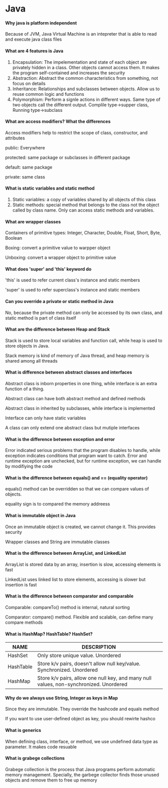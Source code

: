 # Java

#### Why java is platform independent

Because of JVM, Java Virtual Machine is an intepreter that is able to read and execute java class files



#### What are 4 features is Java

1. Encapsulation: The impelementation and state of each object are privately hidden in a class. Other objects cannot access them. It makes the program self-contained and increases the security
2. Abstraction: Abstract the common characteristics from something, not focus on details
3. Inheritance: Relationships and subclasses between objects. Allow us to reuse common logic and functions
4. Polymorphism: Perform a signle actions in different ways. Same type of two objects call the different output. Complile type->supper class, Running type->subclass



#### What are access modifiers? What the differences

Access modifiers help to restrict the scope of class, constructor, and attributes

public: Everywhere

protected: same package or subclasses in different package

default: same package

private: same class



#### What is static variables and static method

1. Static variables: a copy of variables shared by all objects of this class
2. Static methods: special method that belongs to the class not the object called by class name. Only can access static methods and variables.



#### What are wrapper classes

Containers of primitive types: Integer, Character, Double, Float, Short, Byte, Boolean

Boxing: convert a primitive value to warpper object

Unboxing: convert a wrapper object to primitive value



#### What does 'super' and 'this' keyword do

'this' is used to refer current class's instance and static members

'super' is used to refer superclass's instance and static members



#### Can you override a private or static method in Java

No, because the private method can only be accessed by its own class, and static method is part of class itself



#### What are the difference between Heap and Stack

Stack is used to store local variables and function call, while heap is used to store objects in Java.

Stack memory is kind of memory of Java thread, and heap memory is shared among all threads



#### What is difference between abstract classes and interfaces

Abstract class is inborn properties in one thing, while interface is an extra function of a thing.

Abstract class can have both abstract method and defined methods

Abstract class in inherited by subclasses, while interface is implemented

Interface can only have static variables

A class can only extend one abstract class but mutiple interfaces



#### What is the difference between exception and error

Error indicated serious problems that the program disables to handle, while exception indicates conditions that program want to catch. Error and runtime exception are unchecked, but for runtime exception, we can handle by modifiying the code



#### What is the difference between equals() and == (equality operator)

equals() method can be overridden so that we can compare values of objects. 

equality sign is to compared the memory addreess



#### What is immutable object in Java

Once an immutable object is created, we cannot change it. This provides security

Wrapper classes and String are immutable classes



#### What is the difference between ArrayList, and LinkedList

ArrayList is stored data by an array, insertion is slow, accessing elements is fast

LinkedList uses linked list to store elements, accessing is slower but insertion is fast



#### What is the difference between comparator and comparable

Comparable: compareTo() method is internal, natural sorting

Comparator: compare() method. Flexible and scalable, can define many compare methods



#### What is HashMap? HashTable? HashSet?

| NAME      | DESCRIPTION                                                  |
| --------- | ------------------------------------------------------------ |
| HashSet   | Only store unique value. Unordered                           |
| HashTable | Store k/v pairs, doesn't allow null key/value. Synchronized. Unordered |
| HashMap   | Store k/v pairs, allow one null key, and many null values, non-synchronized. Unordered |



#### Why do we always use String, Integer as keys in Map

Since they are immutable. They override the hashcode and equals method

If you want to use user-defined object as key, you should rewirte hashco



#### What is generics

When defining class, interface, or method, we use undefined data type as parameter. It makes code resuable



#### What is grabege collections

Grabege collection is the process that Java programs perform automatic memory management. Specially, the garbege collector finds those unused objects and remove them to free up memory









